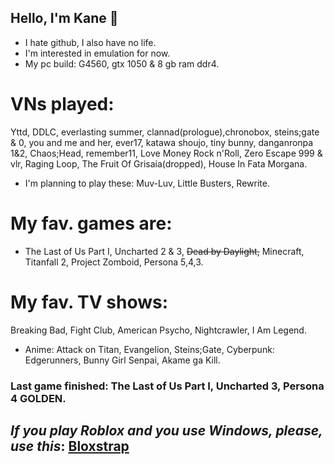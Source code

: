 ## Hello, I'm Kane 👀
- I hate github, I also have no life.
- I'm interested in emulation for now.
- My pc build: G4560, gtx 1050 & 8 gb ram ddr4.
# VNs played:
Yttd, DDLC, everlasting summer, clannad(prologue),chronobox, steins;gate & 0, you and me and her, ever17, katawa shoujo, tiny bunny, danganronpa 1&2, Chaos;Head, remember11, Love Money Rock n'Roll, Zero Escape 999 & vlr, Raging Loop, The Fruit Of Grisaia(dropped), House In Fata Morgana.
- I'm planning to play these:
Muv-Luv, Little Busters, Rewrite.
# My fav. games are: 
- The Last of Us Part I, Uncharted 2 & 3, ~~Dead by Daylight,~~ Minecraft, Titanfall 2, Project Zomboid, Persona 5,4,3.
# My fav. TV shows: 
Breaking Bad, Fight Club, American Psycho, Nightcrawler, I Am Legend.
- Anime: Attack on Titan, Evangelion, Steins;Gate, Cyberpunk: Edgerunners, Bunny Girl Senpai, Akame ga Kill.
### Last game finished: The Last of Us Part I, Uncharted 3, Persona 4 GOLDEN.
## *If you play Roblox and you use Windows, please, use this*: [Bloxstrap](https://github.com/pizzaboxer/bloxstrap/)
